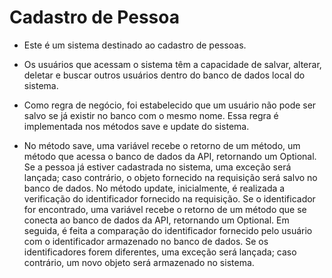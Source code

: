 # Cadastro de Pessoa

* Este é um sistema destinado ao cadastro de pessoas.

* Os usuários que acessam o sistema têm a capacidade de salvar, alterar, deletar e buscar 
outros usuários dentro do banco de dados local do sistema.
* Como regra de negócio, foi estabelecido que um usuário não pode
ser salvo se já existir no banco com o mesmo nome.
Essa regra é implementada nos métodos save e update do sistema.
* No método save, uma variável recebe o retorno de um método,
um método que acessa o banco de dados da API, retornando um 
Optional<Pessoa>. Se a pessoa já estiver cadastrada no sistema,
uma exceção será lançada; caso contrário, o objeto fornecido 
na requisição será salvo no banco de dados.
No método update, inicialmente, é realizada a verificação do 
identificador fornecido na requisição. Se o identificador 
for encontrado, uma variável recebe o retorno de  um método 
que se conecta ao banco de dados da API, retornando 
um Optional<Pessoa>. Em seguida, é feita a comparação do
identificador fornecido pelo usuário com o identificador 
armazenado no banco de dados. Se os identificadores forem 
diferentes, uma exceção será lançada; caso contrário,
um novo objeto será armazenado no sistema.


